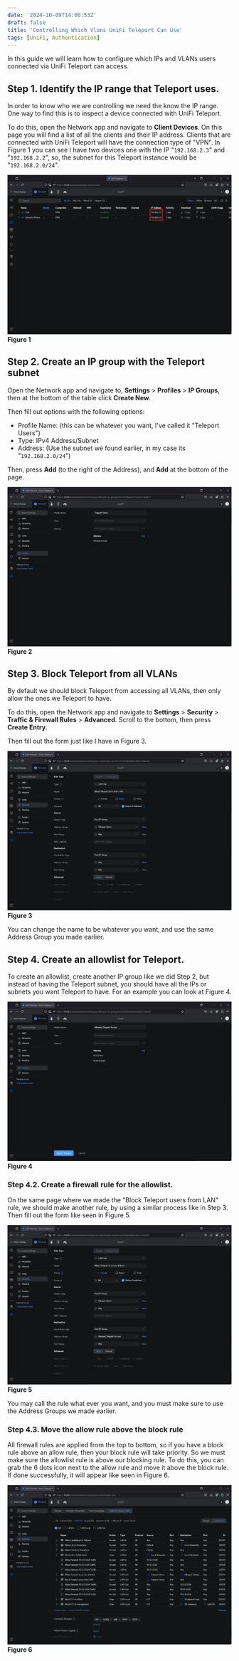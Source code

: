 ```yaml
---
date: '2024-10-09T14:00:53Z'
draft: false
title: 'Controlling Which Vlans UniFi Teleport Can Use'
tags: [UniFi, Authentication]
---
```


In this guide we will learn how to configure which IPs and VLANs users connected via UniFi Teleport can access.

## Step 1. Identify the IP range that Teleport uses.

In order to know who we are controlling we need the know the IP range. One way to find this is to inspect a device connected with UniFi Teleport.

To do this, open the Network app and navigate to **Client Devices**. On this page you will find a list of all the clients and their IP address. Clients that are connected with UniFi Teleport will have the connection type of "VPN". In Figure 1 you can see I have two devices one with the IP "`192.168.2.3`" and "`192.168.2.2`", so, the subnet for this Teleport instance would be "`192.168.2.0/24`".

![](./Screenshot_2024-10-09_171911_-_Copy.png)
**Figure 1**

## Step 2. Create an IP group with the Teleport subnet

Open the Network app and navigate to, **Settings** > **Profiles** > **IP Groups**, then at the bottom of the table click **Create New**.

Then fill out options with the following options:

* Profile Name: (this can be whatever you want, I've called it "Teleport Users")
* Type: IPv4 Address/Subnet
* Address: (Use the subnet we found earlier, in my case its "`192.168.2.0/24`")

Then, press **Add** (to the right of the Address), and **Add** at the bottom of the page.

![](./Screenshot_2024-10-09_173413.png)
**Figure 2**

## Step 3. Block Teleport from all VLANs

By default we should block Teleport from accessing all VLANs, then only allow the ones we Teleport to have.

To do this, open the Network app and navigate to **Settings** > **Security** > **Traffic & Firewall Rules** > **Advanced**. Scroll to the bottom, then press **Create Entry**.

Then fill out the form just like I have in Figure 3.
 
![](./Screenshot_2024-10-09_174411.png)
**Figure 3**

You can change the name to be whatever you want, and use the same Address Group you made earlier.

## Step 4. Create an allowlist for Teleport.

To create an allowlist, create another IP group like we did Step 2, but instead of having the Teleport subnet, you should have all the IPs or subnets you want Teleport to have. For an example you can look at Figure 4.

![](./Screenshot_2024-10-09_184602.png)
**Figure 4**

### Step 4.2. Create a firewall rule for the allowlist.

On the same page where we made the "Block Teleport users from LAN" rule, we should make another rule, by using a similar process like in Step 3. Then fill out the form like seen in Figure 5.

![](./Screenshot_2024-10-09_185409.png)
**Figure 5**

You may call the rule what ever you want, and you must make sure to use the Address Groups we made earlier.

### Step 4.3. Move the allow rule above the block rule

All firewall rules are applied from the top to bottom, so if you have a block rule above an allow rule, then your block rule will take priority.
So we must make sure the allowlist rule is above our blocking rule.
To do this, you can grab the 6 dots icon next to the allow rule and move it above the block rule. If done successfully, it will appear like seen in Figure 6.

![](./Screenshot_2024-10-09_185848.png)
**Figure 6**